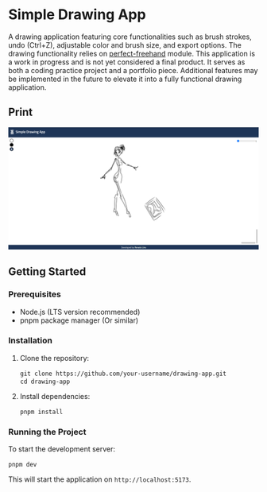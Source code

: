 # Simple Drawing App

A drawing application featuring core functionalities such as brush strokes, undo (Ctrl+Z), adjustable color and brush size, and export options. The drawing functionality relies on [perfect-freehand](https://www.npmjs.com/package/perfect-freehand) module. This application is a work in progress and is not yet considered a final product. It serves as both a coding practice project and a portfolio piece. Additional features may be implemented in the future to elevate it into a fully functional drawing application.

## Print

![Drawing App](print/app.png)

## Getting Started

### Prerequisites

- Node.js (LTS version recommended)
- pnpm package manager (Or similar)

### Installation

1. Clone the repository:

   ```
   git clone https://github.com/your-username/drawing-app.git
   cd drawing-app
   ```

2. Install dependencies:
   ```
   pnpm install
   ```

### Running the Project

To start the development server:

```
pnpm dev
```

This will start the application on `http://localhost:5173`.
